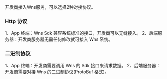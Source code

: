 
开发商接入Wns服务，可以选择2种对接协议。

### Http 协议
1、App 终端：Wns Sdk 兼容系统标准的接口，开发商可以无缝接入。
 2、后端服务器：开发商服务器无需任何修改就可接入 Wns 系统。

### 二进制协议
1、App 终端：开发商需要调用 Wns 的 Sdk 接口来请求数据。
2、后端服务器：开发商需要对接 Wns 的二进制协议(ProtoBuf 格式)。
